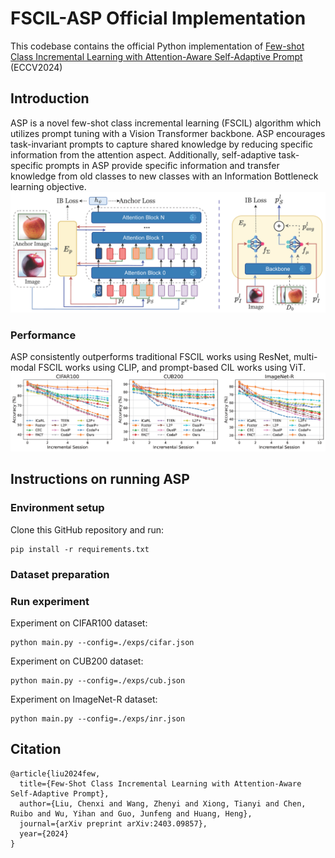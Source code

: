 # FSCIL-ASP Official Implementation
This codebase contains the official Python implementation of [Few-shot Class Incremental Learning with Attention-Aware Self-Adaptive Prompt](https://arxiv.org/pdf/2403.09857) (ECCV2024)

## Introduction
ASP is a novel few-shot class incremental learning (FSCIL) algorithm which utilizes prompt tuning with a Vision Transformer backbone. ASP encourages task-invariant prompts to capture shared knowledge by reducing specific information from the attention aspect. Additionally, self-adaptive task-specific prompts in ASP provide specific information and transfer knowledge from old classes to new classes with an Information Bottleneck learning objective.
![](https://github.com/DawnLIU35/FSCIL-ASP/blob/main/fig/alg.png)

### Performance
ASP consistently outperforms traditional FSCIL works using ResNet, multi-modal FSCIL works using CLIP, and prompt-based CIL works using ViT.
![](https://github.com/DawnLIU35/FSCIL-ASP/blob/main/fig/main_result.png)

## Instructions on running ASP

### Environment setup
Clone this GitHub repository and run:
```
pip install -r requirements.txt
```

### Dataset preparation

### Run experiment
Experiment on CIFAR100 dataset:
```
python main.py --config=./exps/cifar.json
```
Experiment on CUB200 dataset:
```
python main.py --config=./exps/cub.json
```
Experiment on ImageNet-R dataset:
```
python main.py --config=./exps/inr.json
```

## Citation
```
@article{liu2024few,
  title={Few-Shot Class Incremental Learning with Attention-Aware Self-Adaptive Prompt},
  author={Liu, Chenxi and Wang, Zhenyi and Xiong, Tianyi and Chen, Ruibo and Wu, Yihan and Guo, Junfeng and Huang, Heng},
  journal={arXiv preprint arXiv:2403.09857},
  year={2024}
}
```

